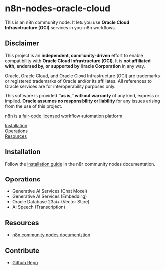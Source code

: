 # n8n-nodes-oracle-cloud

This is an n8n community node. It lets you use **Oracle Cloud Infrasctructure (OCI)** services in your n8n workflows.

## Disclaimer

This project is an **independent, community-driven** effort to enable compatibility with **Oracle Cloud Infrastructure (OCI)**. It is **not affiliated with, endorsed by, or supported by Oracle Corporation** in any way.

Oracle, Oracle Cloud, and Oracle Cloud Infrastructure (OCI) are trademarks or registered trademarks of Oracle and/or its affiliates. All references to Oracle services are for interoperability purposes only.

This software is provided **“as is,” without warranty** of any kind, express or implied. **Oracle assumes no responsibility or liability** for any issues arising from the use of this project.

[n8n](https://n8n.io/) is a [fair-code licensed](https://docs.n8n.io/reference/license/) workflow automation platform.

[Installation](#installation)  
[Operations](#operations)  
[Resources](#resources)

## Installation

Follow the [installation guide](https://docs.n8n.io/integrations/community-nodes/installation/) in the n8n community nodes documentation.

## Operations

- Generative AI Services (Chat Model)
- Generative AI Services (Embedding)
- Oracle Database 23ai+ (Vector Store)
- AI Speech (Transcription)

## Resources

- [n8n community nodes documentation](https://docs.n8n.io/integrations/#community-nodes)

## Contribute

- [Github Repo](https://github.com/oracle-community-creator/n8n-nodes-oracle-cloud)
